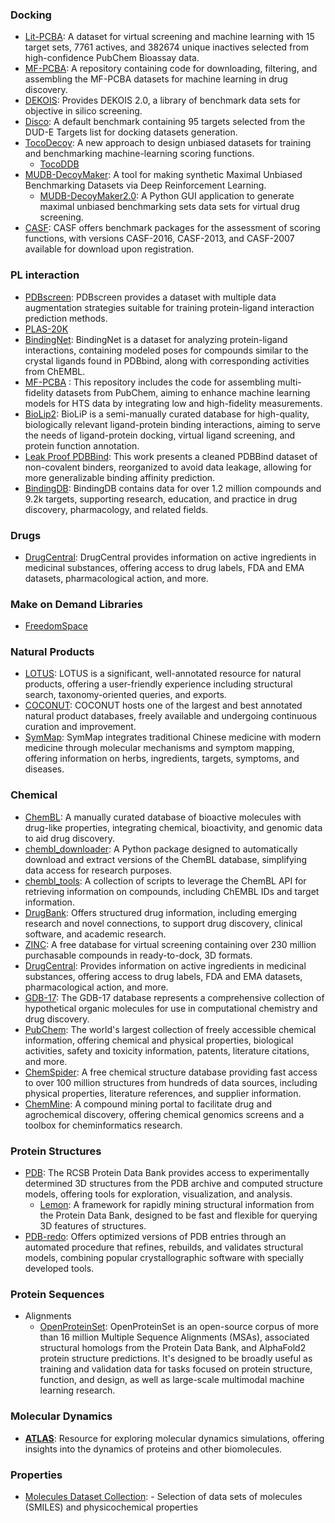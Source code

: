 ### Docking
- [Lit-PCBA](https://drugdesign.unistra.fr/LIT-PCBA/index.html): A dataset for virtual screening and machine learning with 15 target sets, 7761 actives, and 382674 unique inactives selected from high-confidence PubChem Bioassay data.
- [MF-PCBA](https://github.com/davidbuterez/mf-pcba): A repository containing code for downloading, filtering, and assembling the MF-PCBA datasets for machine learning in drug discovery.
- [DEKOIS](http://www.pharmchem.uni-tuebingen.de/dekois/): Provides DEKOIS 2.0, a library of benchmark data sets for objective in silico screening.
- [Disco](http://disco.csb.pitt.edu/Targets_top1.php?ligands): A default benchmark containing 95 targets selected from the DUD-E Targets list for docking datasets generation.
- [TocoDecoy](https://github.com/5AGE-zhang/TocoDecoy): A new approach to design unbiased datasets for training and benchmarking machine-learning scoring functions.
	- [TocoDDB](http://cadd.zju.edu.cn/tocodecoy/)
- [MUDB-DecoyMaker](https://github.com/taoshen99/MUBDsyn): A tool for making synthetic Maximal Unbiased Benchmarking Datasets via Deep Reinforcement Learning.
	- [MUDB-DecoyMaker2.0](https://github.com/jwxia2014/MUBD-DecoyMaker2.0): A Python GUI application to generate maximal unbiased benchmarking sets data sets for virtual drug screening.
- [CASF](http://www.pdbbind.org.cn/casf.php): CASF offers benchmark packages for the assessment of scoring functions, with versions CASF-2016, CASF-2013, and CASF-2007 available for download upon registration.
### PL interaction
- [PDBscreen](https://zenodo.org/records/8049380): PDBscreen provides a dataset with multiple data augmentation strategies suitable for training protein-ligand interaction prediction methods.
- [PLAS-20K](https://chemrxiv.org/engage/api-gateway/chemrxiv/assets/orp/resource/item/64cca66569bfb8925a5514c5/original/plas-20k-extended-dataset-of-protein-ligand-affinities-from-md-simulations-for-machine-learning-applications.pdf)
- [BindingNet](http://bindingnet.huanglab.org.cn/):  BindingNet is a dataset for analyzing protein-ligand interactions, containing modeled poses for compounds similar to the crystal ligands found in PDBbind, along with corresponding activities from ChEMBL.
- [MF-PCBA](https://github.com/davidbuterez/mf-pcba) : This repository includes the code for assembling multi-fidelity datasets from PubChem, aiming to enhance machine learning models for HTS data by integrating low and high-fidelity measurements.
- [BioLip2](https://zhanggroup.org/BioLiP/index.cgi): BioLiP is a semi-manually curated database for high-quality, biologically relevant ligand-protein binding interactions, aiming to serve the needs of ligand-protein docking, virtual ligand screening, and protein function annotation.
- [Leak Proof PDBBind](https://arxiv.org/abs/2308.09639): This work presents a cleaned PDBBind dataset of non-covalent binders, reorganized to avoid data leakage, allowing for more generalizable binding affinity prediction.
- [BindingDB](https://www.bindingdb.org/bind/index.jsp): BindingDB contains data for over 1.2 million compounds and 9.2k targets, supporting research, education, and practice in drug discovery, pharmacology, and related fields.
### Drugs
- [DrugCentral](https://drugcentral.org/): DrugCentral provides information on active ingredients in medicinal substances, offering access to drug labels, FDA and EMA datasets, pharmacological action, and more.
### Make on Demand Libraries
- [FreedomSpace](https://chem-space.com/compounds/freedom-space)
### Natural Products
- [LOTUS](https://lotus.naturalproducts.net/): LOTUS is a significant, well-annotated resource for natural products, offering a user-friendly experience including structural search, taxonomy-oriented queries, and exports.
- [COCONUT](https://coconut.naturalproducts.net/): COCONUT hosts one of the largest and best annotated natural product databases, freely available and undergoing continuous curation and improvement.
- [SymMap](http://www.symmap.org/): SymMap integrates traditional Chinese medicine with modern medicine through molecular mechanisms and symptom mapping, offering information on herbs, ingredients, targets, symptoms, and diseases.
### Chemical

- [ChemBL](https://www.ebi.ac.uk/chembl/): A manually curated database of bioactive molecules with drug-like properties, integrating chemical, bioactivity, and genomic data to aid drug discovery.
- [chembl_downloader](https://github.com/cthoyt/chembl-downloader): A Python package designed to automatically download and extract versions of the ChemBL database, simplifying data access for research purposes.
- [chembl_tools](https://github.com/mgalardini/chembl_tools): A collection of scripts to leverage the ChemBL API for retrieving information on compounds, including ChEMBL IDs and target information.
- [DrugBank](https://go.drugbank.com/): Offers structured drug information, including emerging research and novel connections, to support drug discovery, clinical software, and academic research.
- [ZINC](https://zinc.docking.org/): A free database for virtual screening containing over 230 million purchasable compounds in ready-to-dock, 3D formats.
- [DrugCentral](https://drugcentral.org/): Provides information on active ingredients in medicinal substances, offering access to drug labels, FDA and EMA datasets, pharmacological action, and more.
- [GDB-17](http://gdb.unibe.ch/): The GDB-17 database represents a comprehensive collection of hypothetical organic molecules for use in computational chemistry and drug discovery.
- [PubChem](https://pubchem.ncbi.nlm.nih.gov/): The world's largest collection of freely accessible chemical information, offering chemical and physical properties, biological activities, safety and toxicity information, patents, literature citations, and more.
- [ChemSpider](http://chemspider.com/): A free chemical structure database providing fast access to over 100 million structures from hundreds of data sources, including physical properties, literature references, and supplier information.
- [ChemMine](http://chemminedb.ucr.edu/): A compound mining portal to facilitate drug and agrochemical discovery, offering chemical genomics screens and a toolbox for cheminformatics research.

### Protein Structures

- [PDB](https://www.rcsb.org/): The RCSB Protein Data Bank provides access to experimentally determined 3D structures from the PDB archive and computed structure models, offering tools for exploration, visualization, and analysis.
    - [Lemon](https://github.com/chopralab/lemon): A framework for rapidly mining structural information from the Protein Data Bank, designed to be fast and flexible for querying 3D features of structures.
- [PDB-redo](https://pdb-redo.eu/): Offers optimized versions of PDB entries through an automated procedure that refines, rebuilds, and validates structural models, combining popular crystallographic software with specially developed tools.

### Protein Sequences
- Alignments
	- [OpenProteinSet](https://arxiv.org/abs/2308.05326): OpenProteinSet is an open-source corpus of more than 16 million Multiple Sequence Alignments (MSAs), associated structural homologs from the Protein Data Bank, and AlphaFold2 protein structure predictions. It's designed to be broadly useful as training and validation data for tasks focused on protein structure, function, and design, as well as large-scale multimodal machine learning research.
### Molecular Dynamics
- **[ATLAS](https://www.dsimb.inserm.fr/ATLAS)**: Resource for exploring molecular dynamics simulations, offering insights into the dynamics of proteins and other biomolecules.

### Properties
- [Molecules Dataset Collection](https://github.com/GLambard/Molecules_Dataset_Collection?tab=readme-ov-file): - Selection of data sets of molecules (SMILES) and physicochemical properties